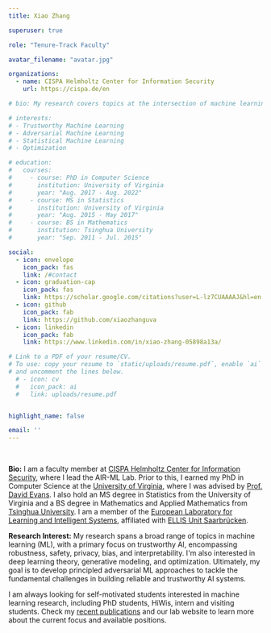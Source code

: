 ```yaml
---
title: Xiao Zhang

superuser: true

role: "Tenure-Track Faculty"

avatar_filename: "avatar.jpg"

organizations:
  - name: CISPA Helmholtz Center for Information Security
    url: https://cispa.de/en

# bio: My research covers topics at the intersection of machine learning and security, with a special focus on trustworthy machine leanring, statistical machine learning, optimization, and deep learning.

# interests: 
# - Trustworthy Machine Learning
# - Adversarial Machine Learning
# - Statistical Machine Learning
# - Optimization

# education:
#   courses:
#     - course: PhD in Computer Science
#       institution: University of Virginia
#       year: "Aug. 2017 - Aug. 2022"
#     - course: MS in Statistics
#       institution: University of Virginia
#       year: "Aug. 2015 - May 2017"
#     - course: BS in Mathematics
#       institution: Tsinghua University
#       year: "Sep. 2011 - Jul. 2015"

social:
  - icon: envelope
    icon_pack: fas
    link: /#contact
  - icon: graduation-cap
    icon_pack: fas
    link: https://scholar.google.com/citations?user=L-lz7CUAAAAJ&hl=en
  - icon: github
    icon_pack: fab
    link: https://github.com/xiaozhanguva
  - icon: linkedin
    icon_pack: fab
    link: https://www.linkedin.com/in/xiao-zhang-05898a13a/

# Link to a PDF of your resume/CV.
# To use: copy your resume to `static/uploads/resume.pdf`, enable `ai` icons in `params.toml`, 
# and uncomment the lines below.
  # - icon: cv
  #   icon_pack: ai
  #   link: uploads/resume.pdf


highlight_name: false

email: ''
---
```


<br/>

**Bio:** I am a faculty member at [CISPA Helmholtz Center for Information Security](https://cispa.de/en), where I lead the AIR-ML Lab. Prior to this, I earned my PhD in Computer Science at the [University of Virginia](http://www.virginia.edu/), where I was advised by [Prof. David Evans](https://www.cs.virginia.edu/~evans/). I also hold an MS degree in Statistics from the University of Virginia and a BS degree in Mathematics and Applied Mathematics from [Tsinghua University](https://www.tsinghua.edu.cn/). I am a member of the [European Laboratory for Learning and Intelligent Systems](https://ellis.eu/), affiliated with [ELLIS Unit Saarbrücken](https://ellis.eu/units/saarbrucken).

**Research Interest:** My research spans a broad range of topics in machine learning (ML), with a primary focus on trustworthy AI, encompassing robustness, safety, privacy, bias, and interpretability. I'm also interested in deep learning theory, generative modeling, and optimization. Ultimately, my goal is to <span class="blue-highlight">develop principled adversarial ML approaches to tackle the fundamental challenges in building reliable and trustworthy AI systems</span>. 

I am always looking for self-motivated students interested in machine learning research, including PhD students, HiWis, intern and visiting students. Check my [recent publications](https://xiao-zhang.net/#featured) and our lab website to learn more about the current focus and available positions.

<!-- **Open Positions:** <span style="color:darkred"> I am looking for self-motivated students who are interested in trustworthy machine learning, including PhD students, research assistants, intern and visiting students. Check [Open Positions](position/) for more details.</span>  -->

<!-- Here is my latest [CV](https://xiao-zhang.net/uploads/resume.pdf).  -->
